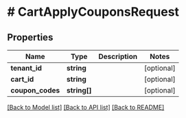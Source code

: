 # # CartApplyCouponsRequest


## Properties 


Name | Type | Description | Notes
------------ | ------------- | ------------- | -------------
**tenant_id**| **string** |   | [optional]
**cart_id**| **string** |   | [optional]
**coupon_codes**| **string[]** |   | [optional]


[[Back to Model list]](../../README.md#models) [[Back to API list]](../../README.md#endpoints) [[Back to README]](../../README.md)

